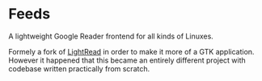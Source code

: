 Feeds
=====

A lightweight Google Reader frontend for all kinds of Linuxes.

Formely a fork of [LightRead](https://github.com/stayradiated/LightRead)
in order to make it more of a GTK application. However it happened that
this became an entirely different project with codebase written practically
from scratch.
